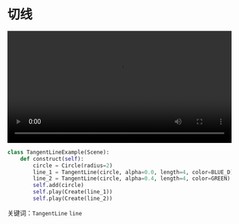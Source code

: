 # 切线

<video controls loop style="width:100%;">
    <source src=../_static/TangentLineExample.mp4 type="video/mp4"> </source>
</video>

```python
class TangentLineExample(Scene):
    def construct(self):
        circle = Circle(radius=2)
        line_1 = TangentLine(circle, alpha=0.0, length=4, color=BLUE_D) # right
        line_2 = TangentLine(circle, alpha=0.4, length=4, color=GREEN) # top left
        self.add(circle)
        self.play(Create(line_1))
        self.play(Create(line_2))
```

关键词：`TangentLine` `line`